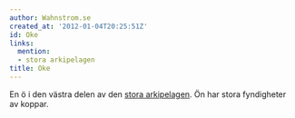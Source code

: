 ```yaml
---
author: Wahnstrom.se
created_at: '2012-01-04T20:25:51Z'
id: Oke
links:
  mention:
  - stora arkipelagen
title: Oke
---
```


En ö i den västra delen av den [stora arkipelagen]. Ön har stora fyndigheter av koppar.

  [stora arkipelagen]: stora_arkipelagen